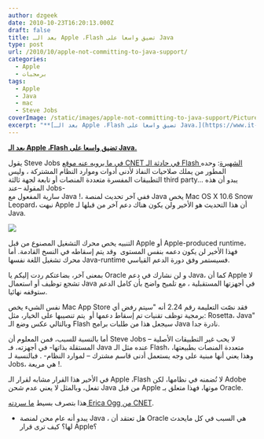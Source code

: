 ```yaml
---
author: dzgeek
date: 2010-10-23T16:20:13.000Z
draft: false
title: بعد الـ Apple ،Flash تضيق واسعا على Java
type: post
url: /2010/10/apple-not-committing-to-java-support/
categories:
  - Apple
  - برمجيات
tags:
  - Apple
  - Java
  - mac
  - Steve Jobs
coverImage: /static/images/apple-not-committing-to-java-support/Picture_63.png
excerpt: "**[بعد الـ Apple ،Flash تضيق واسعا على Java.](https://www.it-scoop.com/2010/10/apple-not-committing-to-java-support)**\n\nيقول Steve Jobs [في ما يرويه عنه موقع CNET في حادثة الـ Flash الشهيرة](http://news.cnet.com/8301-30685\\_3-20003742-264.html): وحده المطور من يملك صلاحيات النفاذ لأدنى أدوات وموارد النظام المشتركة ، وليس التطبيقات المفسرة متعددة المنصات أو\_تابعة\_لجهة ثالثة"
---
```

**[بعد الـ Apple ،Flash تضيق واسعا على Java.](https://www.it-scoop.com/2010/10/apple-not-committing-to-java-support)**

يقول Steve Jobs [في ما يرويه عنه موقع CNET في حادثة الـ Flash الشهيرة](http://news.cnet.com/8301-30685\_3-20003742-264.html): وحده المطور من يملك صلاحيات النفاذ لأدنى أدوات وموارد النظام المشتركة ، وليس التطبيقات المفسرة متعددة المنصات أو تابعة لجهة ثالثة third party... يبدو أن هذه المقولة –عند Jobs- سارية المفعول مع Java !، ففي آخر تحديث لمنصة Java يخص Mac OS X 10.6 Snow Leopard، نبهت Apple أن هذا التحديث هو الأخير ولن يكون هناك دعم آخر من قبلها لـ Java.

![](/static/images/apple-not-committing-to-java-support/Picture\_63.png)

التنبيه يخص محرك التشغيل المصنوع من قبل Apple أو Apple-produced runtime، فهذا الأخير لن يكون دعمه بنفس المستوى  وقد يتم إسقاطه في النسخ القادمة. أما محرك تشغيل اللغة نفسها Java-runtime فسيستمر وفق دورة الدعم القياسي.

بمعنى آخر، بضاعتكم ردت إليكم يا Oracle و لن نشارك في دعم Java، كما أن Apple لا تشجع توظيف أو استعمال Java في أجهزتها المستقبلية ، مع تلميح واضح بأن كامل الدعم ستوقفه نهائيا.

نفس الشيء يخص Mac App Store فقد نصّت التعليمة رقم 2.24 أنه "سيتم رفض أي برمجية توظف تقنيات تم إسقاط دعمها أو  يتم تنصيبها على الخيار، مثل: Rosetta، Java" وبالتالي عكس وضع الـ Flash سيجعل هذا من طلبات برامج Java نادرة جدا.

أما بالنسبة للسبب، فمن المعلوم أن Steve Jobs لا يحب غير التطبيقات الأصلية – المستقلة بذاتها- في أجهزته، فـ Java عنده مثل الـ Flash، متعددة المنصات بطبيعتها، وهذا يعني أنها مبنية على وجه يستعمل أدنى قاسم مشترك – لموارد النظام- . فبالنسبة لـ Jobs، هي مريعة !.

في الأخير هذا القرار مشابه لقرار الـ Apple ،Flash لا تُضمنه في نظامها، لكن Adobe تفعل، وبالمثل لا يعني عدم شحن Java من قبل Apple موتها، فهذا متعلق بـ Oracle.

هذا بتصرف بسيط [ما سردته Erica Ogg من CNET](http://news.cnet.com/8301-31021\_3-20020338-260.html?part=rss\&tag=feed\&subj=News-Apple).

-   يبدو أنه عام محن لمنصة Java ، هل تعتقد أن Oracle هي السبب في كل مايحدث لها؟ كيف ترى قرار Apple؟
